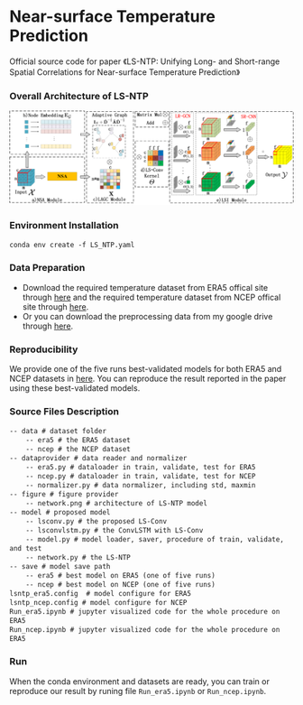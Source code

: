 #  Near-surface Temperature Prediction

Official source code for paper 《LS-NTP: Unifying Long- and Short-range Spatial Correlations for Near-surface Temperature Prediction》
### Overall Architecture of LS-NTP
![image](https://github.com/xuguangning1218/LS_NTP/blob/master/figure/network.png)

### Environment Installation
```
conda env create -f LS_NTP.yaml
```  

### Data Preparation 
* Download the required temperature dataset from ERA5 offical site through [here](<https://cds.climate.copernicus.eu/cdsapp#!/dataset/reanalysis-era5-single-levels?tab=overview> "here") and the required temperature dataset from NCEP offical site through [here](<https://psl.noaa.gov/data/gridded/data.ncep.reanalysis.html>  "here"). 
* Or you can download the preprocessing data from my google drive through [here](<https://drive.google.com/drive/folders/1AWxRfWDtAOejI9y7PK1V0f92Gjlchhfi?usp=sharing> "here").

###  Reproducibility
We provide one of the five runs best-validated models for both ERA5 and NCEP datasets in [here](<https://drive.google.com/drive/folders/1wp7odEkxfLxLeHAH36q3y2TUzMk1PWt6?usp=sharing>  "here").  You can reproduce the result reported in the paper using these best-validated models.


###  Source Files Description

```
-- data # dataset folder
	-- era5 # the ERA5 dataset
	-- ncep # the NCEP dataset
-- dataprovider # data reader and normalizer
	-- era5.py # dataloader in train, validate, test for ERA5
	-- ncep.py # dataloader in train, validate, test for NCEP
	-- normalizer.py # data normalizer, including std, maxmin
-- figure # figure provider
	-- network.png # architecture of LS-NTP model 
-- model # proposed model
	-- lsconv.py # the proposed LS-Conv
	-- lsconvlstm.py # the ConvLSTM with LS-Conv
	-- model.py # model loader, saver, procedure of train, validate, and test
	-- network.py # the LS-NTP
-- save # model save path
	-- era5 # best model on ERA5 (one of five runs)
	-- ncep # best model on NCEP (one of five runs)
lsntp_era5.config  # model configure for ERA5
lsntp_ncep.config # model configure for NCEP
Run_era5.ipynb # jupyter visualized code for the whole procedure on ERA5
Run_ncep.ipynb # jupyter visualized code for the whole procedure on ERA5
```

### Run

When the conda environment and datasets are ready, you can train or reproduce our result by runing file `Run_era5.ipynb` or `Run_ncep.ipynb`.
